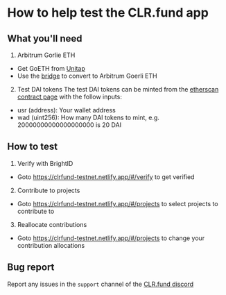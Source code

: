 # How to help test the CLR.fund app

## What you'll need
1. Arbitrum Gorlie ETH
  - Get GoETH from [Unitap](https://unitap.app/gas-tap)
  - Use the [bridge](https://bridge.arbitrum.io/?l2ChainId=421613) to convert to Arbitrum Goerli ETH

2. Test DAI tokens
  The test DAI tokens can be minted from the [etherscan contract page](https://goerli.arbiscan.io//address/0x65bc8dd04808d99cf8aa6749f128d55c2051edde#writeContract) with the follow inputs:
  
  - usr (address): Your wallet address
  - wad (uint256): How many DAI tokens to mint, e.g. 20000000000000000000 is 20 DAI


## How to test
1. Verify with BrightID
  - Goto https://clrfund-testnet.netlify.app/#/verify to get verified

2. Contribute to projects
  - Goto https://clrfund-testnet.netlify.app/#/projects to select projects to contribute to

3. Reallocate contributions
  - Goto https://clrfund-testnet.netlify.app/#/projects to change your contribution allocations


## Bug report
Report any issues in the `support` channel of the [CLR.fund discord](https://discord.gg/ZnsYPV6dCv)


